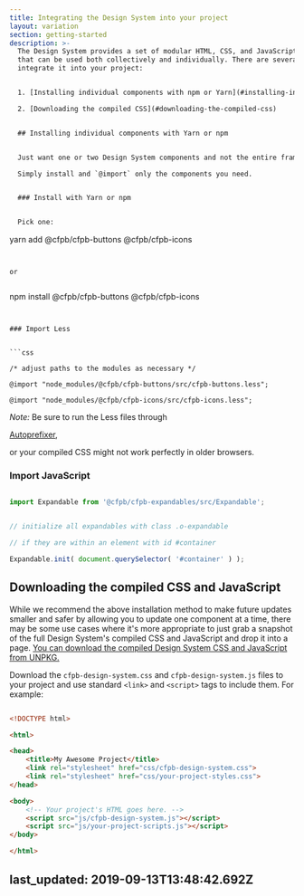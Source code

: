 ```yaml
---
title: Integrating the Design System into your project
layout: variation
section: getting-started
description: >-
  The Design System provides a set of modular HTML, CSS, and JavaScript patterns
  that can be used both collectively and individually. There are several ways to
  integrate it into your project:


  1. [Installing individual components with npm or Yarn](#installing-individual-components-with-yarn-or-npm)

  2. [Downloading the compiled CSS](#downloading-the-compiled-css)


  ## Installing individual components with Yarn or npm


  Just want one or two Design System components and not the entire framework?

  Simply install and `@import` only the components you need.


  ### Install with Yarn or npm


  Pick one:


  ```

  yarn add @cfpb/cfpb-buttons @cfpb/cfpb-icons

  ```


  or


  ```

  npm install @cfpb/cfpb-buttons @cfpb/cfpb-icons

  ```


  ### Import Less


  ```css

  /* adjust paths to the modules as necessary */

  @import "node_modules/@cfpb/cfpb-buttons/src/cfpb-buttons.less";

  @import "node_modules/@cfpb/cfpb-icons/src/cfpb-icons.less";

  ```


  *Note:* Be sure to run the Less files through

  [Autoprefixer](https://github.com/postcss/autoprefixer),

  or your compiled CSS might not work perfectly in older browsers.


  ### Import JavaScript


  ```js

  import Expandable from '@cfpb/cfpb-expandables/src/Expandable';


  // initialize all expandables with class .o-expandable

  // if they are within an element with id #container

  Expandable.init( document.querySelector( '#container' ) );

  ```


  ## Downloading the compiled CSS and JavaScript


  While we recommend the above installation method to make future updates smaller and safer by allowing you to update one component at a time, there may be some use cases where it's more appropriate to just grab a snapshot of the full Design System's compiled CSS and JavaScript and drop it into a page. <a class="cf-download" href="https://npmcdn.com/@cfpb/cfpb-design-system/">You can download the compiled Design System CSS and JavaScript from UNPKG.</a>


  Download the `cfpb-design-system.css` and `cfpb-design-system.js` files to your project and use standard `<link>` and `<script>` tags to include them. For example:


  ```html

  <!DOCTYPE html>

  <html>

  <head>
      <title>My Awesome Project</title>
      <link rel="stylesheet" href="css/cfpb-design-system.css">
      <link rel="stylesheet" href="css/your-project-styles.css">
  </head>

  <body>
      <!-- Your project's HTML goes here. -->
      <script src="js/cfpb-design-system.js"></script>
      <script src="js/your-project-scripts.js"></script>
  </body>

  </html>

  ```
last_updated: 2019-09-13T13:48:42.692Z
---
```

